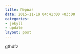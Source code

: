 ```yaml
---
title: Первая
date: 2015-11-19 04:41:00 +03:00
categories:
- jekyll
- update
layout: post
---
```



gthdfz